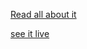 [Read all about it](https://dev.to/jswhisperer/invoker-commands-api-1hm5)

[see it live](https://developer.mozilla.org/en-US/play?id=9DNWJ4V%2BETIDh9fEgbQwTvbID98M6ExXg3%2B2u02w5IQ920QmKJwLldPopYbLfU%2FXHOdFVbWSmvIMp2rn)
